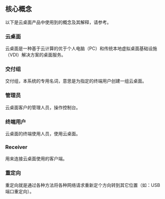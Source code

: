 ## 核心概念
以下是云桌面产品中使用到的概念及其解释，请参考。
### 云桌面 
云桌面是一种基于云计算的优于个人电脑（PC）和传统本地虚拟桌面基础设施（VDI）解决方案的桌面服务。
### 交付组
交付组，本系统的专用名词，意思是为指定的终端用户创建一组云桌面。
### 管理员
云桌面客户的管理人员，操作控制台。
### 终端用户
云桌面的终端使用人员，使用云桌面。
### Receiver
用来连接云桌面使用的客户端。
### 重定向
重定向就是通过各种方法将各种网络请求重新定个方向转到其它位置（如：USB端口重定向）。
